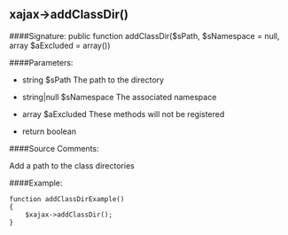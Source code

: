 ## xajax->addClassDir()

####Signature: public function addClassDir($sPath, $sNamespace = null, array $aExcluded = array())

####Parameters:

* string $sPath The path to the directory

* string|null $sNamespace The associated namespace

* array $aExcluded These methods will not be registered
* return boolean

####Source Comments:

Add a path to the class directories

####Example:
```
function addClassDirExample()
{
	$xajax->addClassDir();
}
```